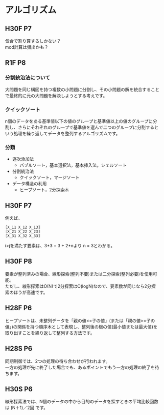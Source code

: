 # アルゴリズム
## H30F P7
気合で割り算するしかない？  
mod計算は頻出かも？

## R1F P8
### 分割統治法について
大問題を同じ構図を持つ複数の小問題に分割し、その小問題の解を統合することで最終的に元の大問題を解決しようとする考えです。  

### クイックソート
n個のデータをある基準値以下の値のグループと基準値以上の値のグループに分割し、さらにそれぞれのグループで基準値を選んで二つのグループに分割するという処理を繰り返してデータを整列するアルゴリズムです。  
### 分類
- 逐次添加法
  - バブルソート，基本選択法，基本挿入法，シェルソート
- 分割統治法
  - クイックソート，マージソート
- データ構造の利用
  - ヒープソート，2分探索木

## H30F P7
例えば、
```
[X_11 X_12 X_13]
[X_21 X_22 X_23]
[X_31 X_32 X_33]
```
i>jを満たす要素は、3\*3 = 3 + 2\*nより
n = 3とわかる。

## H30F P8
要素が整列済みの場合、線形探索(整列不要)または二分探索(整列必要)を使用可能。  
ただし、線形探索はO(N)で2分探索はO(logN)なので、要素数が同じなら2分探索のほうが高速です。  
  
## H28F P6
ヒープソートは、未整列データを「親の値<=子の値」(または「親の値>=子の値」)の関係を持つ順序木として表現し、整列後の根の値(最小値または最大値)を取り出すことを繰り返して整列する方法です。

## H28S P6
同期制御では、2つの処理の待ち合わせが行われます。  
一方の処理が先に終了した場合でも、あるポイントでもう一方の処理の終了を待ちます。

## H30S P6
線形探索法では、N個のデータの中から目的のデータを探すときの平均比較回数は (N＋1)／2回 です。
